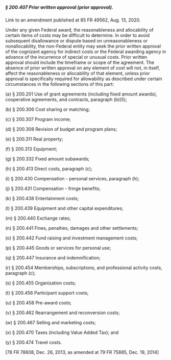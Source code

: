 ##### § 200.407 Prior written approval (prior approval). #####

Link to an amendment published at 85 FR 49562, Aug. 13, 2020.

Under any given Federal award, the reasonableness and allocability of certain items of costs may be difficult to determine. In order to avoid subsequent disallowance or dispute based on unreasonableness or nonallocability, the non-Federal entity may seek the prior written approval of the cognizant agency for indirect costs or the Federal awarding agency in advance of the incurrence of special or unusual costs. Prior written approval should include the timeframe or scope of the agreement. The absence of prior written approval on any element of cost will not, in itself, affect the reasonableness or allocability of that element, unless prior approval is specifically required for allowability as described under certain circumstances in the following sections of this part:

(a) § 200.201 Use of grant agreements (including fixed amount awards), cooperative agreements, and contracts, paragraph (b)(5);

(b) § 200.306 Cost sharing or matching;

(c) § 200.307 Program income;

(d) § 200.308 Revision of budget and program plans;

(e) § 200.311 Real property;

(f) § 200.313 Equipment;

(g) § 200.332 Fixed amount subawards;

(h) § 200.413 Direct costs, paragraph (c);

(i) § 200.430 Compensation - personal services, paragraph (h);

(j) § 200.431 Compensation - fringe benefits;

(k) § 200.438 Entertainment costs;

(l) § 200.439 Equipment and other capital expenditures;

(m) § 200.440 Exchange rates;

(n) § 200.441 Fines, penalties, damages and other settlements;

(o) § 200.442 Fund raising and investment management costs;

(p) § 200.445 Goods or services for personal use;

(q) § 200.447 Insurance and indemnification;

(r) § 200.454 Memberships, subscriptions, and professional activity costs, paragraph (c);

(s) § 200.455 Organization costs;

(t) § 200.456 Participant support costs;

(u) § 200.458 Pre-award costs;

(v) § 200.462 Rearrangement and reconversion costs;

(w) § 200.467 Selling and marketing costs;

(x) § 200.470 Taxes (including Value Added Tax); and

(y) § 200.474 Travel costs.

[78 FR 78608, Dec. 26, 2013, as amended at 79 FR 75885, Dec. 19, 2014]